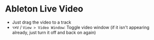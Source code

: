 # Ableton Live Video

- Just drag the video to a track
- `⌥⌘V` / `View > Video Window`: Toggle video window (if it isn't appearing already, just turn it off and back on again)
